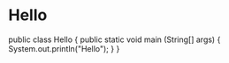 # Hello
public class Hello {
    public static void main (String[] args) {
        System.out.println("Hello");
    }
    }
